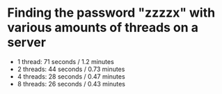# Finding the password "zzzzx" with various amounts of threads on a server
- 1 thread: 71 seconds / 1.2 minutes
- 2 threads: 44 seconds / 0.73 minutes
- 4 threads: 28 seconds / 0.47 minutes
- 8 threads: 26 seconds / 0.43 minutes
